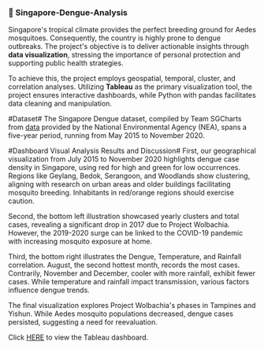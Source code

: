 ### 🦟 Singapore-Dengue-Analysis ###

Singapore's tropical climate provides the perfect breeding ground for Aedes mosquitoes. Consequently, the country is highly prone to dengue outbreaks. The project's objective is to deliver actionable insights through **data visualization**, stressing the importance of personal protection and supporting public health strategies. 

To achieve this, the project employs geospatial, temporal, cluster, and correlation analyses. Utilizing **Tableau** as the primary visualization tool, the project ensures interactive dashboards, while Python with pandas facilitates data cleaning and manipulation.

#Dataset#
The Singapore Dengue dataset, compiled by Team SGCharts from [data]( https://outbreak.sgcharts.com/data) provided by the National Environmental Agency (NEA), spans a five-year period, running from May 2015 to November 2020. 

#Dashboard Visual Analysis Results and Discussion#
First, our geographical visualization from July 2015 to November 2020 highlights dengue case density in Singapore, using red for high and green for low occurrences. Regions like Geylang, Bedok, Serangoon, and Woodlands show clustering, aligning with research on urban areas and older buildings facilitating mosquito breeding. Inhabitants in red/orange regions should exercise caution.

Second, the bottom left illustration showcased yearly clusters and total cases, revealing a significant drop in 2017 due to Project Wolbachia. However, the 2019-2020 surge can be linked to the COVID-19 pandemic with increasing mosquito exposure at home.

Third, the bottom right illustrates the Dengue, Temperature, and Rainfall correlation. August, the second hottest month, records the most cases. Contrarily, November and December, cooler with more rainfall, exhibit fewer cases. While temperature and rainfall impact transmission, various factors influence dengue trends. 

The final visualization explores Project Wolbachia's phases in Tampines and Yishun. While Aedes mosquito populations decreased, dengue cases persisted, suggesting a need for reevaluation.

Click [HERE](https://public.tableau.com/app/profile/elaine.yu7202/viz/DengueCasesinSingapore/DengueDashboard?publish=yes) to view the Tableau dashboard.

